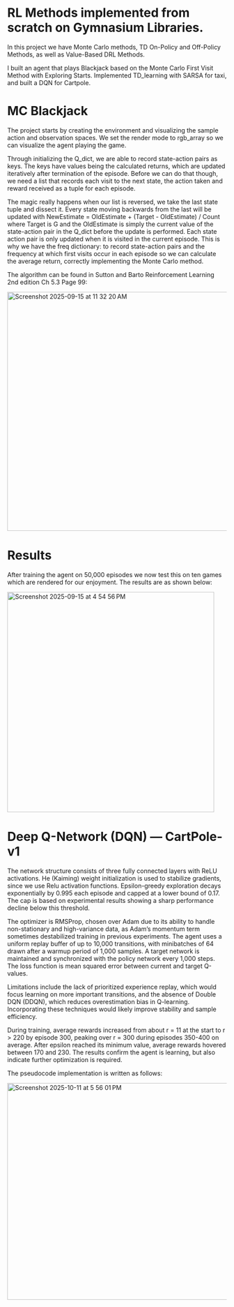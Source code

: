 
# **RL Methods implemented from scratch on Gymnasium Libraries.**

In this project we have Monte Carlo methods, TD On-Policy and Off-Policy Methods, as well as Value-Based DRL Methods.

I built an agent that plays Blackjack based on the Monte Carlo First Visit Method with Exploring Starts. Implemented TD_learning with SARSA for taxi, and built a DQN for Cartpole.

# MC Blackjack
The project starts by creating the environment and visualizing the sample action and observation spaces. We set the render mode to rgb_array so we can visualize the agent playing the game.

Through initializing the Q_dict, we are able to record state-action pairs as keys. The keys have values being the calculated returns, which are updated iteratively after termination of the episode. Before we can do that though, we need a list that records each visit to the next state, the action taken and reward received as a tuple for each episode. 

The magic really happens when our list is reversed, we take the last state tuple and dissect it. Every state moving backwards from the last will be updated with NewEstimate = OldEstimate + (Target - OldEstimate) / Count where Target is G and the OldEstimate is simply the current value of the state-action pair in the Q_dict before the update is performed. Each state action pair is only updated when it is visited in the current episode. This is why we have the freq dictionary: to record state-action pairs and the frequency at which first visits occur in each episode so we can calculate the average return, correctly implementing the Monte Carlo method.

The algorithm can be found in Sutton and Barto Reinforcement Learning 2nd edition Ch 5.3 Page 99: 

<img width="1049" height="548" alt="Screenshot 2025-09-15 at 11 32 20 AM" src="https://github.com/user-attachments/assets/d8c2d299-2f1b-4a44-a0e6-b80a00a24dfa" />

# Results

After training the agent on 50,000 episodes we now test this on ten games which are rendered for our enjoyment. The results are as shown below: 


<img width="475" height="505" alt="Screenshot 2025-09-15 at 4 54 56 PM" src="https://github.com/user-attachments/assets/4995b975-3282-4f69-9eaa-3d7832ece8f1" />


# **Deep Q-Network (DQN) — CartPole-v1**

 The network structure consists of three fully connected layers with ReLU activations. He (Kaiming) weight initialization is used to stabilize gradients, since we use Relu activation functions. Epsilon-greedy exploration decays exponentially by 0.995 each episode and capped at a lower bound of 0.17. The cap is based on experimental results showing a sharp performance decline below this threshold.

The optimizer is RMSProp, chosen over Adam due to its ability to handle non-stationary and high-variance data, as Adam’s momentum term sometimes destabilized training in previous experiments. The agent uses a uniform replay buffer of up to 10,000 transitions, with minibatches of 64 drawn after a warmup period of 1,000 samples. A target network is maintained and synchronized with the policy network every 1,000 steps. The loss function is mean squared error between current and target Q-values.

Limitations include the lack of prioritized experience replay, which would focus learning on more important transitions, and the absence of Double DQN (DDQN), which reduces overestimation bias in Q-learning. Incorporating these techniques would likely improve stability and sample efficiency.

During training, average rewards increased from about r = 11 at the start to r > 220 by episode 300, peaking over r = 300 during episodes 350-400 on average. After epsilon reached its minimum value, average rewards hovered between 170 and 230. The results confirm the agent is learning, but also indicate further optimization is required.

The pseudocode implementation is written as follows:

<img width="972" height="497" alt="Screenshot 2025-10-11 at 5 56 01 PM" src="https://github.com/user-attachments/assets/6a7c9c41-0253-4de9-b34b-0870e582b195" />




